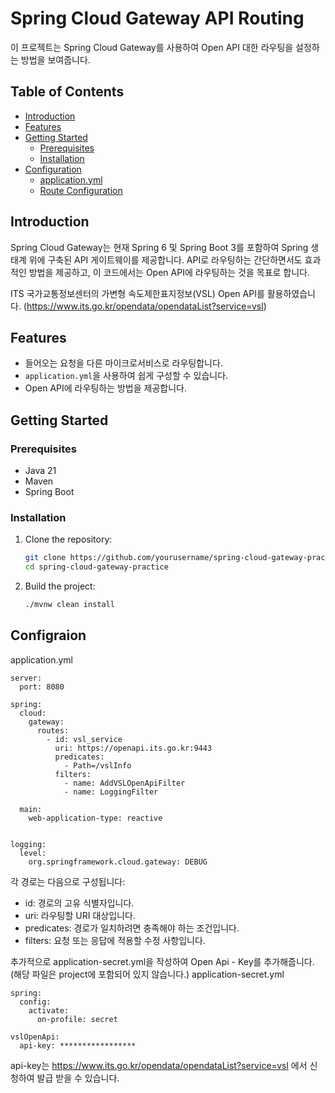 # Spring Cloud Gateway API Routing

이 프로젝트는 Spring Cloud Gateway를 사용하여 Open API 대한 라우팅을 설정하는 방법을 보여줍니다.

## Table of Contents

- [Introduction](#introduction)
- [Features](#features)
- [Getting Started](#getting-started)
    - [Prerequisites](#prerequisites)
    - [Installation](#installation)
- [Configuration](#configuration)
    - [application.yml](#applicationyml)
    - [Route Configuration](#route-configuration)

## Introduction

Spring Cloud Gateway는 현재 Spring 6 및 Spring Boot 3를 포함하여 Spring 생태계 위에 구축된 API 게이트웨이를 제공합니다.
API로 라우팅하는 간단하면서도 효과적인 방법을 제공하고, 이 코드에서는 Open API에 라우팅하는 것을 목표로 합니다.

ITS 국가교통정보센터의 가변형 속도제한표지정보(VSL) Open API를 활용하였습니다.
(https://www.its.go.kr/opendata/opendataList?service=vsl)


## Features

- 들어오는 요청을 다른 마이크로서비스로 라우팅합니다.
- `application.yml`을 사용하여 쉽게 구성할 수 있습니다.
- Open API에 라우팅하는 방법을 제공합니다.

## Getting Started

### Prerequisites

- Java 21
- Maven
- Spring Boot

### Installation

1. Clone the repository:
   ```bash
   git clone https://github.com/yourusername/spring-cloud-gateway-practice.git
   cd spring-cloud-gateway-practice

2. Build the project:
   ```bash
   ./mvnw clean install


## Configraion

application.yml
```
server:
  port: 8080

spring:
  cloud:
    gateway:
      routes:
        - id: vsl_service
          uri: https://openapi.its.go.kr:9443
          predicates:
            - Path=/vslInfo
          filters:
            - name: AddVSLOpenApiFilter
            - name: LoggingFilter

  main:
    web-application-type: reactive


logging:
  level:
    org.springframework.cloud.gateway: DEBUG
```

각 경로는 다음으로 구성됩니다:
- id: 경로의 고유 식별자입니다.
- uri: 라우팅할 URI 대상입니다.
- predicates: 경로가 일치하려면 충족해야 하는 조건입니다.
- filters: 요청 또는 응답에 적용할 수정 사항입니다.

추가적으로 application-secret.yml을 작성하여 Open Api - Key를 추가해줍니다.
(해당 파일은 project에 포함되어 있지 않습니다.)
application-secret.yml
```
spring:
  config:
    activate:
      on-profile: secret

vslOpenApi:
  api-key: *****************
```
api-key는 https://www.its.go.kr/opendata/opendataList?service=vsl 에서 신청하여 발급 받을 수 있습니다.


